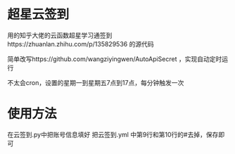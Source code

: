 # 超星云签到
  用的知乎大佬的云函数超星学习通签到https://zhuanlan.zhihu.com/p/135829536 的源代码
  
  简单改写https://github.com/wangziyingwen/AutoApiSecret ，实现自动定时运行
  
  不太会cron，设置的星期一到星期五7点到17点，每分钟触发一次

# 使用方法
  在云签到.py中把账号信息填好
  把云签到.yml 中第9行和第10行的#去掉，保存即可
